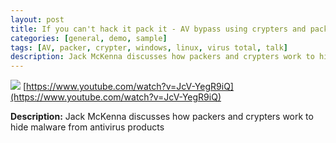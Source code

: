 ```yaml
---
layout: post
title: If you can't hack it pack it - AV bypass using crypters and packers
categories: [general, demo, sample]
tags: [AV, packer, crypter, windows, linux, virus total, talk]
description: Jack McKenna discusses how packers and crypters work to hide malware from antivirus products
---
```

![](https://www.youtube.com/watch?v=JcV-YegR9iQ)
[https://www.youtube.com/watch?v=JcV-YegR9iQ](https://www.youtube.com/watch?v=JcV-YegR9iQ)

**Description:** Jack McKenna discusses how packers and crypters work to hide malware from antivirus products
